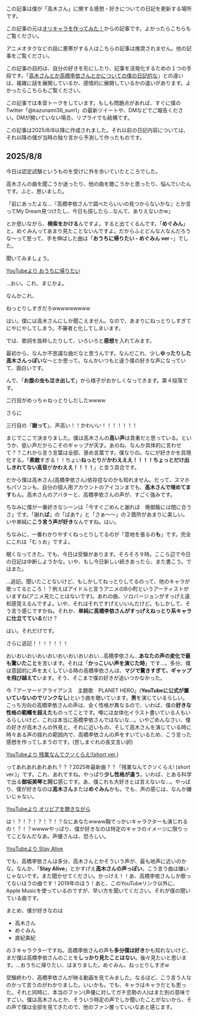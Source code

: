 この記事は僕が「高木さん」に関する感想・好きについての日記を更新する場所です。

この記事の元は[オリキャラを作ってみた！](https://www.miharu.blog/Novel/%E3%82%AA%E3%83%AA%E3%82%AD%E3%83%A3%E3%83%A9%E4%BD%9C%E3%81%A3%E3%81%A6%E3%81%BF%E3%81%9F%EF%BC%81%E3%83%9D%E3%83%BC%E3%82%BF%E3%83%AB/)からの記事です。よかったらこちらもご覧ください。

アニメオタクなどの話に悪寒がする人はこちらの記事は推奨されません。他の記事をご覧ください。

この記事の目的は、自分の好きを形にしたり、記事を活発化するための１つの手段です。「[高木さんとか高橋李依さんとかについての僕の日記的な](https://www.miharu.blog/Novel/%E9%AB%98%E6%9C%A8%E3%81%95%E3%82%93%E3%81%A8%E3%81%8B%E9%AB%98%E6%A9%8B%E6%9D%8E%E4%BE%9D%E3%81%95%E3%82%93%E3%81%AB%E3%81%A4%E3%81%84%E3%81%A6%E3%81%AE%E5%83%95%E3%81%AE%E6%97%A5%E8%A8%98%E7%9A%84%E3%81%AA/)」との違いは、複雑に話を展開しているか、感情的に展開しているかの違いがあります。よかったらこちらもご覧ください。

この記事では本音トークをしています。もしも問題点があれば、すぐに僕のTwitter「@kazunami36_sum1」の最新ツイートや、DMなどでご報告ください。DMが開いていない場合、リプライでも結構です。

この記事は2025/8/8以降に作成されました。それ以前の日記内容については、それ以降の僕が当時の独り言から予測して作ったものです。

## 2025/8/8
今日は認定試験というものを受けに外を歩いていたところでした。

高木さんの曲を聞こうか迷ったり、他の曲を聴こうかと思ったり、悩んでいたんです。ふと、思いました。

「前にあったよな...『高橋李依さんで調べたらいいの見つからないかな』とか言ってMy Dream見つけたし、今日も探したら...なんて、ありえないかw」

とか思いながら、**検索をかける**んですよ。すると出てくるんです。「**めぐみん**」と。めぐみんってあまり見たことないんですよ。だからふとどんな人なんだろうな〜って思って、手を伸ばした曲は「**おうちに帰りたい - めぐみん ver -**」でした。

聞いてみましょう。

[YouTubeより おうちに帰りたい](https://www.youtube.com/watch?v=PctLJb9LHsk&list=RDPctLJb9LHsk&start_radio=1&pp=ygUl44GK44GG44Gh44Gr5biw44KK44Gf44GEIOOCgeOBkOOBv-OCk6AHAQ%3D%3D)

...おい。これ、まじかよ。

なんかこれ、

<span class="big">ねっとりしすぎだろwwwwwwwww</span>

はい。僕には高木さんにしか聞こえません。なので、あまりにねっとりしすぎてにやにやしてしまう。不審者と化してしまいます。

では、歌詞を抜粋したりして、いろいろと**感想**を入れてみます。

最初から、なんか不思議な曲だなと思うんです。なんだこれ、少し**ゆったりした高木さんっぽい**な〜とか思って。なんかいつもと違う僕の好きな声になっていて、面白いです。

んで、「**お腹の虫も泣き出して**」から様子がおかしくなってきます。第４段落です。

<span class="big">二行目がめっちゃねっとりしだしたwwww</span>

さらに

三行目の「**謝って**」、<span class="big">声高い！！かわいい！！！！！！！</span>

まじでここで決まりました。僕は高木さんの**高い声**は貴重だと思っている。というか、低い声だからこそのギャップが天才。あのね、なんか具体的に言わせて？？これから言う言葉は全部、褒め言葉です。僕なりの。なにが好きかを具現化する。「**素敵**すぎる！！ちょい**ねっとり**が**かわえええ！！！！**ちょっとだけ**出しきれてない高音**が**かわええ！！！！**」と言う具合です。

だから僕は高木さん(高橋李依さん)依存症なのかも知れません。だって、スマホもパソコンも、自分の個人用アカウントのアイコンまでも、**高木さんで埋めてます**もん。高木さんのアバターと、高橋李依さんの声が、すごく強みです。

ちなみに僕が一番好きなシーンは「今すぐごめんと謝れば　晩御飯には間に合うさ」です。「謝れ**ば**」の「ばあ↑」と「さぁ〜〜」の２箇所があまりに美しい。いや単純に**こう言う声が好き**なんですね。はい。

ちなみに、一番わかりやすくねっとりしてるのが「意地を張るの**も**」です。完全にこれは「むぅお」ですよ。

眠くなってきた。でも、今日は受験があります。そろそろ９時。ここら辺で今日の日記は中断しようかな。いや、もし今日新しい続きあったら、また書こう。ではまた。

...追記。聞いたことないけど、もしかしてねっとりしてるのって、他のキャラが歌ってるところ！？例えばアイドルと言うアニメのB小町というアーティストがいますね(アニメ見たことはないです)。あれの曲、ソロバージョンがすっげえ違和感覚えるんですよ。いや、それはそれですげえいいんだけど。もしかして、そう言う感じですかね。それか、**単純に高橋李依さんがすっげえねっとり系キャラに仕立てている**だけ？

はい。それだけです。

さらに追記！！！！！！！

おいおいおいおいおいおいおいおいおい...高橋李依さん...**あなたの声の変化で最も驚いたこと**を言います。それは「**かっこいい声を演じた時**」です...。多分、僕は意図的に声を太くしている時の高橋李依さんは、**マジで驚きすぎて、ギャップを飛び越えて**います。そう、そこまで僕の好きが追いつかなかった。

今「アーマードアライアンス　主題歌　PLANET HERO」(**YouTubeに公式が置いていないのでリンクなし**)という曲を聴いています。**男**を演じているらしい。こっち方向の高橋李依さんの声は、全く性格が異なるので、いわば、僕の**好きな性格の範疇を超えた**ものってことです。噂には女体化イラスト書いている人もいるらしいけど、これは本当に高橋李依さんではないな...。いやごめんなさい、僕の好きが高木さんの外見と、それに近いもの、そして高木さんを演じている時に時々ある声の揺れの範囲内で、高橋李依さんの声をすいているため、こう言った感想を作ってしまうのです。(苦しまぐれの長文言い訳)

[YouTubeより 残業なんてクソくらえ!(short ver.)](https://www.youtube.com/watch?v=mKnmvaoUA-A&list=RDmKnmvaoUA-A&start_radio=1&pp=ygUs5q6L5qWt44Gq44KT44Gm44Kv44K944GP44KJ44GIISAoc2hvcnQgdmVyLimgBwE%3D)

ってあれあれあれあれ？？？2025年最新曲？？「残業なんてクソくらえ! (short ver.)」です。これ、あれですね。やっぱり**少し性格が違う**。いわば、とある科学で出る**御坂美琴と同じ**感じです。あ、僕これも大好きとは言えないな...。やっぱり、僕が好きなのは**高木さん**または**めぐみん**かも。でも、声の感じは、なんか嫌いじゃない。

[YouTubeより オリビアを聴きながら](https://www.youtube.com/watch?v=jV7x2TBzrOE&list=RDjV7x2TBzrOE&start_radio=1&pp=ygUr44Kq44Oq44OT44Ki44KS6IG044GN44Gq44GM44KJIOmrmOapi-adjuS-naAHAQ%3D%3D)

は！？！？！？！？！？なにあなたwwww胸でっかいキャラクターも演じれるの！？！？wwwwやっぱり、僕が好きなのは特定のキャラのイメージに限りってことなんだなあ。声優さんは、恐ろしい。

[YouTubeより Stay Alive](https://www.youtube.com/watch?v=84YBqfpCGW8&list=RD84YBqfpCGW8&start_radio=1&pp=ygUX6auY5qmL5p2O5L6dIFN0YXkgYWxpdmWgBwE%3D)

でも、高橋李依さんは多分、高木さんとかそういう声が、最も地声に近いのかな。なんか、「**Stay Alive**」とかすげえ**高木さんの声っぽい**。こう言う曲は嫌いじゃないです。また聞かせてください。かっけえ！！あ、高橋李依さんしか歌ってないほうの曲です！2019年のほう！あと、このYouTubeリンク以外に、Apple Musicを使っているのですが、早い方を聞いてください。それが僕の聞いている曲です。

まとめ、僕が好きなのは
- 高木さん
- めぐみん
- 直紀美紀

の３キャラクターですね。高橋李依さんの声も**多分僕は好き**かも知れないけど、まだ僕は高橋李依さんのことを**しっかり見たことはない**。後々見たいと思います。...おうちに帰りたい、はまりました。めぐみん、ねっとりしすぎw

受験終わり、高橋李依さんが映る動画を見てみました。なるほど、こう言う人なのかって言うのがわかりました。いいかも。でも、キャラはキャラだとも思った。それと同時に、本当のファン(声優に対してガチ恋勢の人)はまた別の意味ですごい。僕は高木さんとか、そういう特定の声でしか聞いたことがないから、その声で僕は全部を見てきたので、他のファン層っていいなあと感じます。
